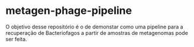# metagen-phage-pipeline
O objetivo desse repositório é o de demonstar como uma pipeline para a recuperação de Bacteriofagos a partir de amostras de metagenomas pode ser feita.
